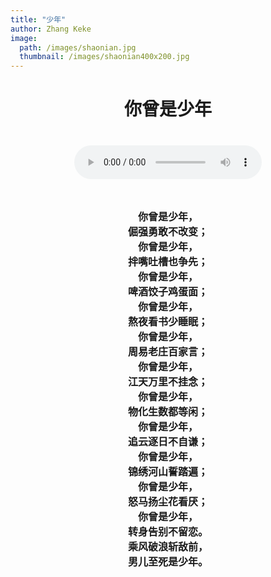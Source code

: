 ```yaml
---
title: "少年"
author: Zhang Keke
image: 
  path: /images/shaonian.jpg
  thumbnail: /images/shaonian400x200.jpg
---
```



<center>
<h1>你曾是少年<h1>



<audio controls loop="loop" controls="controls">
				<source src="/audio/shaonian.mp3" type="audio/mpeg">
			Your browser does not support the audio element.
			</audio>

<pre><code><font size="3">
你曾是少年，
倔强勇敢不改变；
你曾是少年，
拌嘴吐槽也争先；
你曾是少年，
啤酒饺子鸡蛋面；
你曾是少年，
熬夜看书少睡眠；
你曾是少年，
周易老庄百家言；
你曾是少年，
江天万里不挂念；
你曾是少年，
物化生数都等闲；
你曾是少年，
追云逐日不自谦；
你曾是少年，
锦绣河山誓踏遍；
你曾是少年，
怒马扬尘花看厌；
你曾是少年，
转身告别不留恋。
乘风破浪斩敌前，
男儿至死是少年。
</font>
</code></pre>


